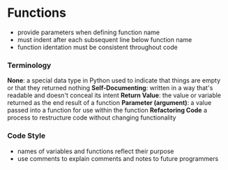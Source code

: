 # Functions
- provide parameters when defining function name
- must indent after each subsequent line below function name
- function identation must be consistent throughout code

### Terminology
__None__: a special data type in Python used to indicate that things are empty or that they returned nothing
__Self-Documenting__: written in a way that's readable and doesn't conceal its intent
__Return Value__: the value or variable returned as the end result of a  function
__Parameter (argument)__: a value passed into a function for use within the function
__Refactoring Code__ a process to restructure code without changing functionality

### Code Style
- names of variables and functions reflect their purpose
- use comments to explain comments and notes to future programmers
